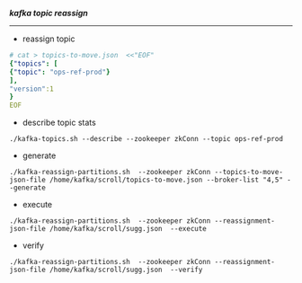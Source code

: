 ***kafka topic reassign***

---

- reassign topic 
```yaml
# cat > topics-to-move.json  <<"EOF"
{"topics": [
{"topic": "ops-ref-prod"}
],
"version":1
}
EOF
```

- describe topic stats

```shell 
./kafka-topics.sh --describe --zookeeper zkConn --topic ops-ref-prod
```

- generate

```shell
./kafka-reassign-partitions.sh  --zookeeper zkConn --topics-to-move-json-file /home/kafka/scroll/topics-to-move.json --broker-list "4,5" --generate
```

- execute

```shell
./kafka-reassign-partitions.sh  --zookeeper zkConn --reassignment-json-file /home/kafka/scroll/sugg.json  --execute
```

- verify

```shell 
./kafka-reassign-partitions.sh  --zookeeper zkConn --reassignment-json-file /home/kafka/scroll/sugg.json  --verify
```
